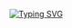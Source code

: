 [![Typing SVG](https://readme-typing-svg.demolab.com/?lines=Hello,+world!;Добро+пожаловать+на+мой+профиль)](https://git.io/typing-svg)

